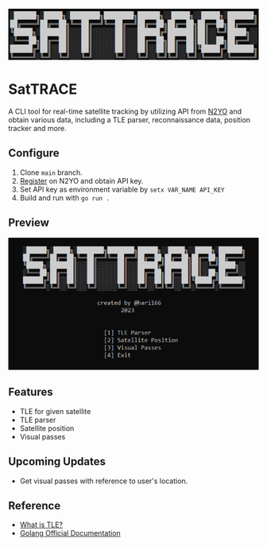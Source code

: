![Alt text](cover/cover.png)

# SatTRACE
A CLI tool for real-time satellite tracking by utilizing API from [N2YO](https://www.n2yo.com/) and obtain various data, including a TLE parser, reconnaissance data, position tracker and more.

## Configure
1. Clone ```main``` branch.
2. [Register](https://www.n2yo.com/login/register/) on N2YO and obtain API key.
3. Set API key as environment variable by ```setx VAR_NAME API_KEY```
4. Build and run with ```go run .```

## Preview
![Alt text](cover/preview.png)

## Features
- TLE for given satellite
- TLE parser
- Satellite position
- Visual passes

## Upcoming Updates
- Get visual passes with reference to user's location.

## Reference
- [What is TLE?](http://www.satobs.org/element.html)
- [Golang Official Documentation](https://go.dev/doc/)